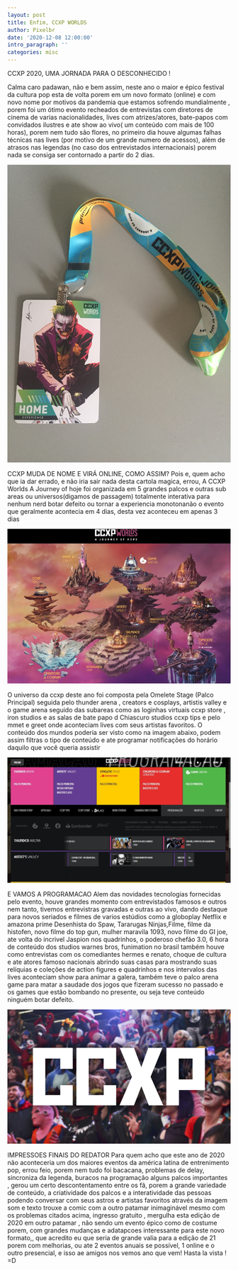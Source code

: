 ```yaml
---
layout: post
title: Enfim, CCXP WORLDS
author: Pixelbr
date: '2020-12-08 12:00:00'
intro_paragraph: ''
categories: misc
---
```



CCXP 2020, UMA JORNADA PARA O DESCONHECIDO !

Calma caro padawan, não e bem assim, neste ano o maior e épico festival da cultura pop esta de volta porem em um novo formato (online) e com novo nome por motivos da pandemia que estamos sofrendo mundialmente , porem foi um ótimo evento recheados de entrevistas com diretores de cinema de varias nacionalidades, lives com atrizes/atores, bate-papos com convidados ilustres e ate show ao vivo( um conteúdo com mais de 100 horas), porem nem tudo são flores, no primeiro dia houve algumas falhas técnicas nas lives (por motivo de um grande numero de acessos), além de atrasos nas legendas (no caso dos entrevistados internacionais) porem nada se consiga ser contornado a partir do 2 dias.

![Netlify CMS Screenshot](/assets/img/uploads/credencial_home_ccxp_world.jpg)


CCXP  MUDA DE NOME E  VIRÁ ONLINE, COMO ASSIM?
Pois e, quem acho que ia dar errado, e não iria sair nada desta cartola magica, errou, A CCXP Worlds A Journey of hoje foi organizada em 5 grandes palcos e outras sub areas ou universos(digamos de passagem) totalmente interativa para nenhum nerd botar defeito ou tornar a experiencia monotonanão o evento que geralmente acontecia em 4 dias, desta vez aconteceu em apenas 3 dias


![Netlify CMS Screenshot](/assets/img/uploads/universos_ccxp_world.jpg)


O universo da ccxp deste ano foi composta pela Omelete Stage (Palco Principal) seguida pelo thunder arena , creators e cosplays, artistis valley e o game arena seguido das subareas como as  loginhas virtuais  ccxp store , iron studios  e as salas de bate papo d Chiascuro studios ccxp tips e pelo mmet e greet onde aconteciam lives com seus artistas favoritos.
O conteúdo dos mundos poderia ser visto como na imagem abaixo, podem assim filtras o tipo de conteúdo e ate programar notificações do horário daquilo que você queria assistir

![Netlify CMS Screenshot](/assets/img/uploads/programacao_ccxp_world.jpg)


E VAMOS A PROGRAMACAO
Alem das novidades tecnologias fornecidas pelo evento, houve grandes momento com entrevistados famosos e outros nem tanto, tivemos entrevistras gravadas e outras ao vivo, dando destaque para novos seriados e filmes de varios estúdios como a globoplay Netflix e amazona prime
Desenhista do Spaw, Tararugas Ninjas,Filme, filme da histofen, novo filme do top gun, mulher maravila 1093, novo filme do GI joe, ate volta do incrivel Jaspion nos quadrinhos, o  poderoso chefão 3.0, 6 hora de conteúdo dos studios warnes bros,  funimation no brasil também houve como entrevistas com os comediantes hermes e renato, choque de cultura e ate atores famoso nacionais abrindo suas casas para mostrando suas relíquias e coleções de action figures e quadrinhos  e nos intervalos das lives aconteciam show para animar a galera, também teve o palco arena game para matar a saudade dos jogos que fizeram sucesso no passado e os games que estão bombando no presente, ou seja teve conteúdo ninguém botar defeito.


![Netlify CMS Screenshot](/assets/img/uploads/logo_ccxp.jpg)


IMPRESSOES FINAIS DO REDATOR
Para quem acho que este ano de 2020 não aconteceria um dos maiores eventos da américa latina de entrenimento pop, errou feio, porem nem tudo foi bacacana, problemas de delay, sincroniza da legenda, buracos na programação alguns palcos importantes , gerou um certo descontentamento entre os fã,  porem a grande variedade de conteúdo, a criatividade dos palcos e a interatividade das pessoas podendo conversar com seus astros e artistas favoritos através da imagem som e texto trouxe a comic com a outro patamar inimaginável mesmo com os problemas citados acima, ingresso gratuito , mergulha esta edição de 2020 em outro patamar , não sendo um evento épico como de costume porem, com grandes mudanças e adatapcoes interessante para este novo formato,, que acredito eu que seria de grande valia para a edição de 21 porem com melhorias, ou ate 2 eventos anuais se possível, 1 online e o outro presencial, e isso ae amigos nos vemos ano que vem! Hasta la vista ! =D
